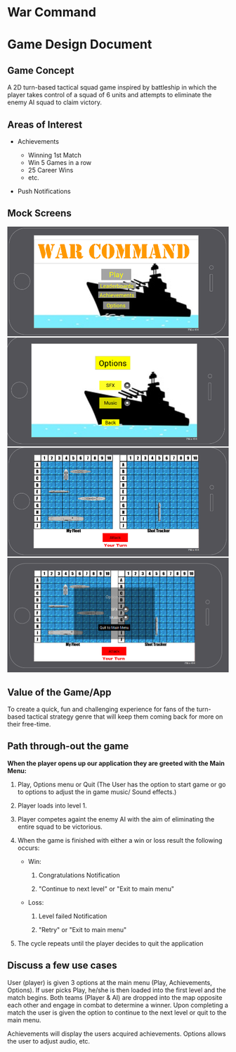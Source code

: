 # War Command 
# Game Design Document

##  Game Concept
A 2D turn-based tactical squad game inspired by battleship in which the player takes control of a squad of 6 units and attempts to eliminate the enemy AI squad to claim victory.

##  Areas of Interest 
* Achievements
  * Winning 1st Match
  * Win 5 Games in a row
  * 25 Career Wins
  * etc.
  
* Push Notifications

##  Mock Screens 
![Image of Menu-Screen](https://raw.githubusercontent.com/Fabronaut/Project-Swift/master/MenuWC_1.png)
![Image of Menu-Screen2](https://raw.githubusercontent.com/Fabronaut/Project-Swift/master/MenuWC_2.png)
![Image of In-game UI](https://raw.githubusercontent.com/Fabronaut/Project-Swift/master/MenuWC_3.png)
![Image of In-game UI2](https://raw.githubusercontent.com/Fabronaut/Project-Swift/master/MenuWC_4.png)


## Value of the Game/App 
To create a quick, fun and challenging experience for fans of the turn-based tactical strategy genre that will keep them coming back for more on their free-time.

##  Path through-out the game 
**When the player opens up our application they are greeted with the Main Menu:**

1. Play, Options menu or Quit (The User has the option to start game or go to options to adjust the in game music/ Sound effects.)
1. Player loads into level 1.
1. Player competes againt the enemy AI with the aim of eliminating the entire squad to be victorious.
1. When the game is finished with either a win or loss result the following occurs:
   * Win:

        1. Congratulations Notification
        
        1. "Continue to next level" or "Exit to main menu"

   * Loss:

        1. Level failed Notification

        1. "Retry" or "Exit to main menu"

1. The cycle repeats until the player decides to quit the application


##  Discuss a few use cases 
User (player) is given 3 options at the main menu (Play, Achievements, Options). If user picks Play, he/she is then loaded into the first level and the match begins. Both teams (Player & AI) are dropped into the map opposite each other and engage in combat to determine a winner. Upon completing a match the user is given the option to continue to the next level or quit to the main menu.

Achievements will display the users acquired achievements. Options allows the user to adjust audio, etc.
